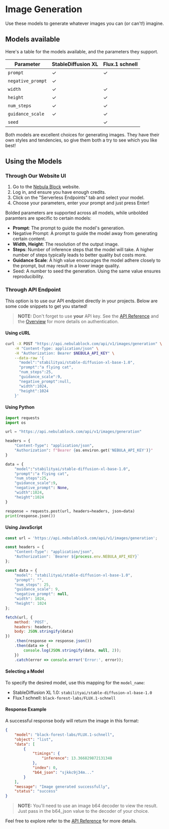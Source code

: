 
# Image Generation

Use these models to generate whatever images you can (or can't!) imagine. 

## Models available

Here's a table for the models available, and the parameters they support. 

| Parameter         | StableDiffusion XL | Flux.1 schnell |
|-------------------|--------------------|----------------|
| `prompt`          | ✓                  | ✓              |
| `negative_prompt` | ✓                  |                |
| `width`           | ✓                  | ✓              |
| `height`          | ✓                  | ✓              |
| `num_steps`       | ✓                  | ✓              |
| `guidance_scale`  | ✓                  | ✓              |
| `seed`            |                    | ✓              |

Both models are excellent choices for generating images. They have their own styles and tendencies, so give them both a try to see which you like best!

## Using the Models

### Through Our Website UI 

1. Go to the [Nebula Block](https://www.nebulablock.com) website.
2. Log in, and ensure you have enough credits. 
3. Click on the "Serverless Endpoints" tab and select your model.
4. Choose your parameters, enter your prompt and just press Enter! 

Bolded parameters are supported across all models, while unbolded paramters are specific to certain models: 

- **Prompt**: The prompt to guide the model's generation.
- Negative Prompt: A prompt to guide the model away from generating certain content.
- **Width, Height**: The resolution of the output image. 
- **Steps**: Number of inference steps that the model will take. A higher number of steps typically 
leads to better quality but costs more. 
- **Guidance Scale**: A high value encourages the model adhere closely to the prompt, but may result in a lower image quality.
- Seed: A number to seed the generation. Using the same value ensures reproducibility.

### Through API Endpoint

This option is to use our API endpoint directly in your projects. Below are some code snippets to get you started!

> **NOTE:**  Don't forget to use **your** API key. See the [API Reference](../API_Reference/Authentication.md) and the [Overview](../API_Key/Overview.md) for more details on authentication.

#### Using cURL
```bash
curl -X POST "https://api.nebulablock.com/api/v1/images/generation" \
    -H "Content-Type: application/json" \
    -H "Authorization: Bearer $NEBULA_API_KEY" \
    --data-raw '{
      "model":"stabilityai/stable-diffusion-xl-base-1.0",
      "prompt":"a flying cat",
      "num_steps":25,
      "guidance_scale":9,
      "negative_prompt":null,
      "width":1024,
      "height":1024
    }'
```

#### Using Python

```python
import requests 
import os

url = "https://api.nebulablock.com/api/v1/images/generation" 

headers = {  
    "Content-Type": "application/json",  
    "Authorization": f"Bearer {os.environ.get('NEBULA_API_KEY')}" 
} 

data = {
    "model":"stabilityai/stable-diffusion-xl-base-1.0",
    "prompt":"a flying cat",
    "num_steps":25,
    "guidance_scale":9,
    "negative_prompt": None,
    "width":1024,
    "height":1024
}

response = requests.post(url, headers=headers, json=data) 
print(response.json())
```

#### Using JavaScript

```javascript
const url = 'https://api.nebulablock.com/api/v1/images/generation';

const headers = {
    "Content-Type": "application/json",
    "Authorization": `Bearer ${process.env.NEBULA_API_KEY}`
};

const data = {
    "model": "stabilityai/stable-diffusion-xl-base-1.0",
    "prompt": "",
    "num_steps": 25,
    "guidance_scale": 9,
    "negative_prompt": null,
    "width": 1024,
    "height": 1024
};

fetch(url, {
    method: 'POST',
    headers: headers,
    body: JSON.stringify(data)
})
    .then(response => response.json())
    .then(data => {
        console.log(JSON.stringify(data, null, 2));
    })
    .catch(error => console.error('Error:', error));
```

#### Selecting a Model
To specify the desired model, use this mapping for the `model_name`: 
- StableDiffusion XL 1.0: `stabilityai/stable-diffusion-xl-base-1.0` 
- Flux.1 schnell: `black-forest-labs/FLUX.1-schnell`

#### Response Example

A successful response body will return the image in this format: 

```json
{
    "model": "black-forest-labs/FLUX.1-schnell",
    "object": "list",
    "data": [
        {
            "timings": {
                "inference": 13.366829872131348
            },
            "index": 0,
            "b64_json": "sjkkc9j34m..."
        }
    ],
    "message": "Image generated successfully",
    "status": "success"
}
```

> **NOTE:** You'll need to use an image b64 decoder to view the result. Just pass in the b64_json value to the decoder of your choice.

Feel free to explore refer to the [API Reference](../API_Reference/Serverless_Endpoints/Generate_Images.md) for more details.